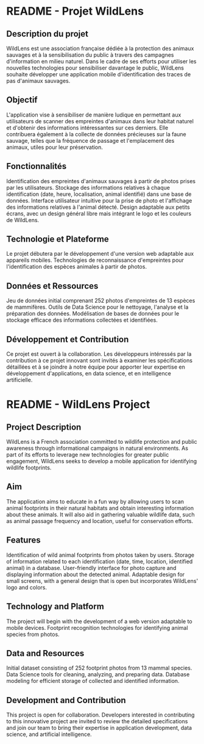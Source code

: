 # README - Projet WildLens

## Description du projet
WildLens est une association française dédiée à la protection des animaux sauvages et à la sensibilisation du public à travers des campagnes d'information en milieu naturel. Dans le cadre de ses efforts pour utiliser les nouvelles technologies pour sensibiliser davantage le public, WildLens souhaite développer une application mobile d'identification des traces de pas d'animaux sauvages.

## Objectif
L'application vise à sensibiliser de manière ludique en permettant aux utilisateurs de scanner des empreintes d'animaux dans leur habitat naturel et d'obtenir des informations intéressantes sur ces derniers. Elle contribuera également à la collecte de données précieuses sur la faune sauvage, telles que la fréquence de passage et l'emplacement des animaux, utiles pour leur préservation.

## Fonctionnalités
Identification des empreintes d'animaux sauvages à partir de photos prises par les utilisateurs.
Stockage des informations relatives à chaque identification (date, heure, localisation, animal identifié) dans une base de données.
Interface utilisateur intuitive pour la prise de photo et l'affichage des informations relatives à l'animal détecté.
Design adaptable aux petits écrans, avec un design général libre mais intégrant le logo et les couleurs de WildLens.

## Technologie et Plateforme
Le projet débutera par le développement d'une version web adaptable aux appareils mobiles.
Technologies de reconnaissance d'empreintes pour l'identification des espèces animales à partir de photos.

## Données et Ressources
Jeu de données initial comprenant 252 photos d'empreintes de 13 espèces de mammifères.
Outils de Data Science pour le nettoyage, l'analyse et la préparation des données.
Modélisation de bases de données pour le stockage efficace des informations collectées et identifiées.

## Développement et Contribution
Ce projet est ouvert à la collaboration. Les développeurs intéressés par la contribution à ce projet innovant sont invités à examiner les spécifications détaillées et à se joindre à notre équipe pour apporter leur expertise en développement d'applications, en data science, et en intelligence artificielle.


# README - WildLens Project

## Project Description
WildLens is a French association committed to wildlife protection and public awareness through informational campaigns in natural environments. As part of its efforts to leverage new technologies for greater public engagement, WildLens seeks to develop a mobile application for identifying wildlife footprints.

## Aim
The application aims to educate in a fun way by allowing users to scan animal footprints in their natural habitats and obtain interesting information about these animals. It will also aid in gathering valuable wildlife data, such as animal passage frequency and location, useful for conservation efforts.

## Features
Identification of wild animal footprints from photos taken by users.
Storage of information related to each identification (date, time, location, identified animal) in a database.
User-friendly interface for photo capture and displaying information about the detected animal.
Adaptable design for small screens, with a general design that is open but incorporates WildLens' logo and colors.

## Technology and Platform
The project will begin with the development of a web version adaptable to mobile devices.
Footprint recognition technologies for identifying animal species from photos.

## Data and Resources
Initial dataset consisting of 252 footprint photos from 13 mammal species.
Data Science tools for cleaning, analyzing, and preparing data.
Database modeling for efficient storage of collected and identified information.

## Development and Contribution
This project is open for collaboration. Developers interested in contributing to this innovative project are invited to review the detailed specifications and join our team to bring their expertise in application development, data science, and artificial intelligence.

